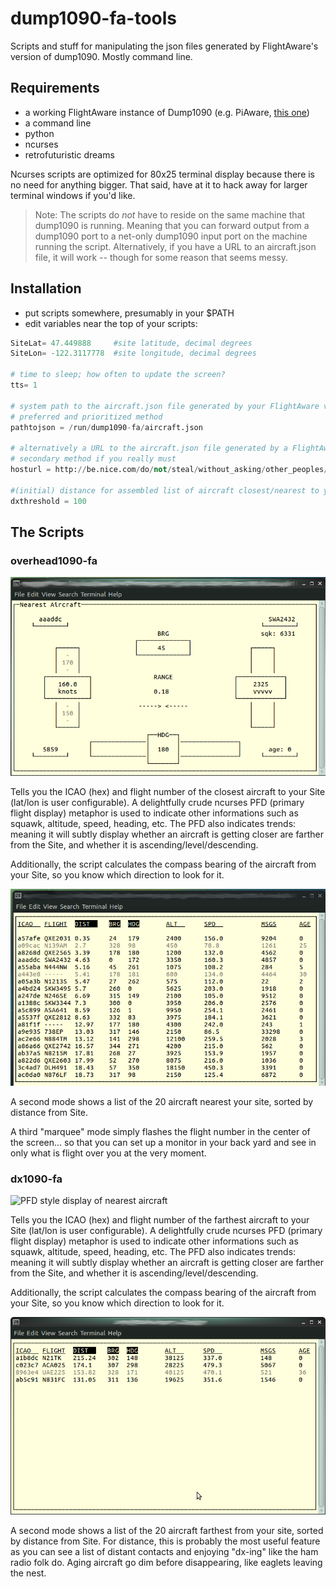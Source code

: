 # dump1090-fa-tools
Scripts and stuff for manipulating the json files generated by FlightAware's version of dump1090. Mostly command line.

## Requirements
- a working FlightAware instance of Dump1090 (e.g. PiAware, [this one](https://github.com/flightaware/dump1090))
- a command line
- python
- ncurses
- retrofuturistic dreams

Ncurses scripts are optimized for 80x25 terminal display because there is no need for anything bigger. That said, have at it to hack away for larger terminal windows if you'd like.

> Note: The scripts do *not* have to reside on the same machine that dump1090 is running. Meaning that you can forward output from a dump1090 port to a net-only dump1090 input port on the machine running the script. Alternatively, if you have a URL to an aircraft.json file, it will work -- though for some reason that seems messy.

## Installation
- put scripts somewhere, presumably in your $PATH
- edit variables near the top of your scripts:

```python
SiteLat= 47.449888     #site latitude, decimal degrees
SiteLon= -122.3117778  #site longitude, decimal degrees

# time to sleep; how often to update the screen?
tts= 1   

# system path to the aircraft.json file generated by your FlightAware version of Dump1090
# preferred and prioritized method
pathtojson = /run/dump1090-fa/aircraft.json

# alternatively a URL to the aircraft.json file generated by a FlightAware version of Dump1090 
# secondary method if you really must
hosturl = http://be.nice.com/do/not/steal/without_asking/other_peoples/aircraft.json

#(initial) distance for assembled list of aircraft closest/nearest to your Site
dxthreshold = 100
```

## The Scripts

### overhead1090-fa

![PFD style display of nearest aircraft](https://github.com/hardfemmegarage/dump1090-fa-tools/blob/screenshots/overhead1090-fa-PFD.png)

Tells you the ICAO (hex) and flight number of the closest aircraft to your Site (lat/lon is user configurable). A delightfully crude ncurses PFD (primary flight display) metaphor is used to indicate other informations such as squawk, altitude, speed, heading, etc. The PFD also indicates trends: meaning it will subtly display whether an aircraft is getting closer are farther from the Site, and whether it is ascending/level/descending.

Additionally, the script calculates the compass bearing of the aircraft from your Site, so you know which direction to look for it.

![List style display of nearest aircraft](https://github.com/hardfemmegarage/dump1090-fa-tools/blob/screenshots/overhead1090-fa-LIST.png)

A second mode shows a list of the 20 aircraft nearest your site, sorted by distance from Site.

A third "marquee" mode simply flashes the flight number in the center of the screen... so that you can set up a monitor in your back yard and see in only what is flight over you at the very moment.

### dx1090-fa

![PFD style display of nearest aircraft](https://github.com/hardfemmegarage/dump1090-fa-tools/blob/screenshots/dx090-fa-PFD.png)

Tells you the ICAO (hex) and flight number of the farthest aircraft to your Site (lat/lon is user configurable). A delightfully crude ncurses PFD (primary flight display) metaphor is used to indicate other informations such as squawk, altitude, speed, heading, etc. The PFD also indicates trends: meaning it will subtly display whether an aircraft is getting closer are farther from the Site, and whether it is ascending/level/descending.


Additionally, the script calculates the compass bearing of the aircraft from your Site, so you know which direction to look for it.


![List style display of farthest aircraft](https://github.com/hardfemmegarage/dump1090-fa-tools/blob/screenshots/dx1090-fa-LIST.png)

A second mode shows a list of the 20 aircraft farthest from your site, sorted by distance from Site. For distance, this is probably the most useful feature as you can see a list of distant contacts and enjoying "dx-ing" like the ham radio folk do. Aging aircraft go dim before disappearing, like eaglets leaving the nest.


